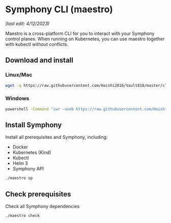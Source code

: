 # Symphony CLI (maestro)

_(last edit: 4/12/2023)_

Maestro is a cross-platform CLI for you to interact with your Symphony control planes. When running on Kubernetes, you can use maestro together with kubectl without conflicts.

## Download and install

### Linux/Mac

```bash
wget -q https://raw.githubusercontent.com/Haishi2016/Vault818/master/cli/install/install.sh -O - | /bin/bash
```

### Windows

```cmd
powershell -Command "iwr -useb https://raw.githubusercontent.com/Haishi2016/Vault818/master/cli/install/install.ps1 | iex"
```

## Install Symphony

Install all prerequisites and Symphony, including:

* Docker
* Kubernetes (Kind)
* Kubectl
* Helm 3
* Symphony API

```bash
./maestro up
```

## Check prerequisites

Check all Symphony dependencies

```bash
./maestro check
```
